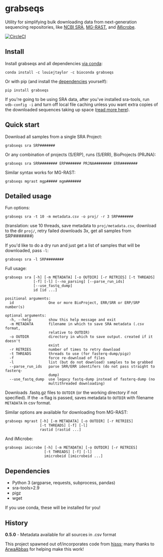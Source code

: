 # grabseqs

Utility for simplifying bulk downloading data from next-generation sequencing repositories, like [NCBI SRA](https://www.ncbi.nlm.nih.gov/sra/), [MG-RAST](http://www.mg-rast.org/), and [iMicrobe](https://www.imicrobe.us/).

[![CircleCI](https://circleci.com/gh/louiejtaylor/grabseqs.svg?style=shield)](https://circleci.com/gh/louiejtaylor/grabseqs)

## Install

Install grabseqs and all dependencies [via conda](https://conda.io/projects/conda/en/latest/user-guide/getting-started.html):

    conda install -c louiejtaylor -c bioconda grabseqs 

Or with pip (and install the [dependencies](https://github.com/louiejtaylor/grabseqs#dependencies) yourself):

    pip install grabseqs
    
If you're going to be using SRA data, after you've installed sra-tools, run `vdb-config -i` and turn off local file caching unless you want extra copies of the downloaded sequences taking up space ([read more here](https://github.com/ncbi/sra-tools/wiki/Toolkit-Configuration)).

## Quick start

Download all samples from a single SRA Project:

    grabseqs sra SRP#######
    
Or any combination of projects (S/ERP), runs (S/ERR), BioProjects (PRJNA):

    grabseqs sra SRR######## ERP####### PRJNA######## ERR########

Similar syntax works for MG-RAST:

    grabseqs mgrast mgp##### mgm#######

## Detailed usage

Fun options:

    grabseqs sra -t 10 -m metadata.csv -o proj/ -r 3 SRP#######

(translation: use 10 threads, save metadata to `proj/metadata.csv`, download to the dir `proj/`, retry failed downloads 3x, get all samples from SRP#######)
    
If you'd like to do a dry run and just get a list of samples that will be downloaded, pass `-l`:
    
    grabseqs sra -l SRP########


Full usage:

    grabseqs sra [-h] [-m METADATA] [-o OUTDIR] [-r RETRIES] [-t THREADS]
                 [-f] [-l] [--no_parsing] [--parse_run_ids]
                 [--use_fastq_dump]
                 id [id ...]

    positional arguments:
      id                One or more BioProject, ERR/SRR or ERP/SRP number(s)

    optional arguments:
      -h, --help        show this help message and exit
      -m METADATA       filename in which to save SRA metadata (.csv format,
                        relative to OUTDIR)
      -o OUTDIR         directory in which to save output. created if it doesn't
                        exist
      -r RETRIES        number of times to retry download
      -t THREADS        threads to use (for fasterq-dump/pigz)
      -f                force re-download of files
      -l                list (but do not download) samples to be grabbed
      --parse_run_ids   parse SRR/ERR identifers (do not pass straight to fasterq-
                        dump)
      --use_fastq_dump  use legacy fastq-dump instead of fasterq-dump (no
                        multithreaded downloading)
      
Downloads .fastq.gz files to `OUTDIR` (or the working directory if not specified). If the `-m` flag is passed, saves metadata to `OUTDIR` with filename `METADATA` in csv format.

Similar options are available for downloading from MG-RAST:

    grabseqs mgrast [-h] [-m METADATA] [-o OUTDIR] [-r RETRIES]
                    [-t THREADS] [-f] [-l]
                    rastid [rastid ...]

And iMicrobe:

    grabseqs imicrobe [-h] [-m METADATA] [-o OUTDIR] [-r RETRIES]
                      [-t THREADS] [-f] [-l]
                      imicrobeid [imicrobeid ...]

## Dependencies
  
   - Python 3 (argparse, requests, subprocess, pandas)
   - sra-tools>2.9
   - pigz
   - wget

If you use conda, these will be installed for you!

## History

**0.5.0** - Metadata available for all sources in .csv format

This project spawned out of/incorporates code from [hisss](https://github.com/louiejtaylor/hisss); many thanks to [ArwaAbbas](https://github.com/ArwaAbbas) for helping make this work!
